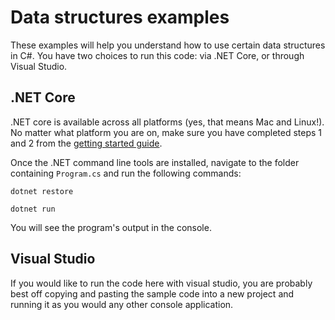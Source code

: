 # Data structures examples

These examples will help you understand how to use certain data structures in C#. You have two choices to run this code: via .NET Core, or through Visual Studio.

## .NET Core

.NET core is available across all platforms (yes, that means Mac and Linux!). No matter what platform you are on, make sure you have completed steps 1 and 2 from the [getting started guide](https://www.microsoft.com/net/core#macos).

Once the .NET command line tools are installed, navigate to the folder containing `Program.cs` and run the following commands:

```shell
dotnet restore
```

```shell
dotnet run
```

You will see the program's output in the console.

## Visual Studio

If you would like to run the code here with visual studio, you are probably best off copying and pasting the sample code into a new project and running it as you would any other console application.
